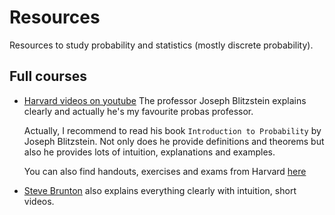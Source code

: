 # Resources
Resources to study probability and statistics (mostly discrete probability).

## Full courses
- [Harvard videos on
  youtube](https://www.youtube.com/playlist?list=PL2SOU6wwxB0uwwH80KTQ6ht66KWxbzTIo)
  The professor Joseph Blitzstein explains clearly and actually he's my
  favourite probas professor.


  Actually, I recommend to read his book `Introduction to Probability` by
  Joseph Blitzstein. Not only does he provide definitions and theorems but also
  he provides lots of intuition, explanations and examples.

  You can also find handouts, exercises and exams from Harvard [here](https://stat110.hsites.harvard.edu/)

- [Steve
  Brunton](https://www.youtube.com/playlist?list=PLMrJAkhIeNNR3sNYvfgiKgcStwuPSts9V)
  also explains everything clearly with intuition, short videos.
